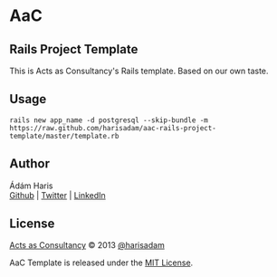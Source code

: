 # AaC
## Rails Project Template

This is Acts as Consultancy's Rails template. Based on our own taste.

## Usage ##

```
rails new app_name -d postgresql --skip-bundle -m https://raw.github.com/harisadam/aac-rails-project-template/master/template.rb
```

## Author
Ádám Haris  
[Github](http://github.com/harisadam) | [Twitter](http://twitter.com/harisadam) | [LinkedIn](http://www.linkedin.com/in/harisadam)

## License

[Acts as Consultancy](http://acts-as-consultancy.com) &copy; 2013
[@harisadam](http://twitter.com/harisadam)

AaC Template is released under the [MIT License](http://www.opensource.org/licenses/MIT).
